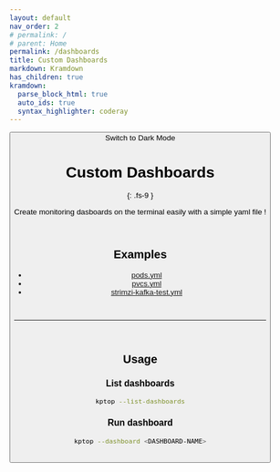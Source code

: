 ```yaml
---
layout: default
nav_order: 2
# permalink: /
# parent: Home
permalink: /dashboards
title: Custom Dashboards
markdown: Kramdown
has_children: true
kramdown:
  parse_block_html: true
  auto_ids: true
  syntax_highlighter: coderay
---
```


<button class="btn js-toggle-dark-mode">Switch to Dark Mode

<script>
const toggleDarkMode = document.querySelector('.js-toggle-dark-mode');

jtd.addEvent(toggleDarkMode, 'click', function(){
  if (jtd.getTheme() === 'dark') {
    jtd.setTheme('light');
    toggleDarkMode.textContent = 'Switch to Dark Mode';
  } else {
    jtd.setTheme('dark');
    toggleDarkMode.textContent = 'Switch to Light Mode';
  }
});
</script>

# Custom Dashboards
{: .fs-9 }

Create monitoring dasboards on the terminal easily with a simple yaml file !

<br>

## Examples
- [pods.yml](../../examples/dashboards/pods.yml)
- [pvcs.yml](../../examples/dashboards/pvcs.yml)
- [strimzi-kafka-test.yml](../../examples/dashboards/strimzi-kafka-test.yml)

<br>

---

<br>

## Usage

### List dashboards

```bash
kptop --list-dashboards
```


### Run dashboard


```bash
kptop --dashboard <DASHBOARD-NAME>
```

<br>
